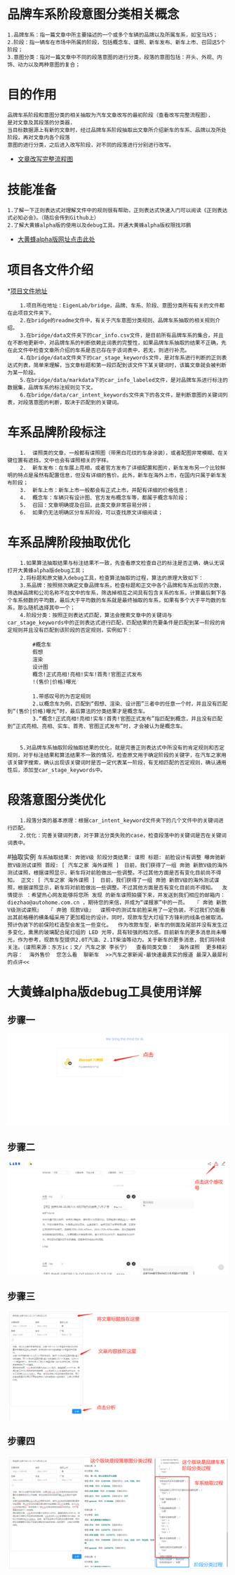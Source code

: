 # 品牌车系阶段意图分类相关概念
    1.品牌车系：指一篇文章中所主要描述的一个或多个车辆的品牌以及所属车系，如宝马X5；
    2.阶段：指一辆车在市场中所属的阶段，包括概念车、谍照、新车发布、新车上市、召回这5个阶段；
    3.意图分类：指对一篇文章中不同的段落意图的进行分类，段落的意图包括：开头、外观、内饰、动力以及两种意图的复合；
    
# 目的作用

    
    品牌车系阶段和意图分类的相关抽取为汽车文章改写的最初阶段（查看改写完整流程图），    是对文章及其段落的分类器，
    当目标数据源上有新的文章时，经过品牌车系阶段抽取出文章所介绍新车的车系、品牌以及所处阶段，再对文章内各个段落
    意图的进行分类，之后进入改写阶段，对不同的段落进行分别进行改写。
    
* [文章改写完整流程图](https://github.com/EigenLab/saber/blob/master/data/slot_based_rewrite_app_design.md)

# 技能准备
    1.了解一下正则表达式对理解文件中的规则很有帮助，正则表达式快速入门可以阅读《正则表达式必知必会》。（随后会传到Github上）
    2.了解大黄蜂alpha版的使用以及debug工具。开通大黄蜂alpha版权限找邓鹏
* [大黄蜂alpha版网址点击此处](https://alpha-labs.aidigger.com/#/)

# 项目各文件介绍

*[项目文件地址](https://github.com/EigenLab/bridge)

```
    1.项目所在地址：EigenLab/bridge，品牌、车系、阶段、意图分类所有有关的文件都在此项目文件夹下。
    2.在bridge的readme文件中，有关于汽车意图分类规则、品牌车系抽取的相关规则介绍。
    3.在bridge/data文件夹下的car_info.csv文件，是目前所有品牌车系的集合，并且在不断地更新中，对品牌车系的判断依赖此词表的完整性，如果品牌车系抽取的结果不正确，先在此文件中检查文章所介绍的车系是否已存在于该词表中，若无，则进行补充。
    4.在bridge/data文件夹下的car_stage_keywords文件，是对车系进行判断的正则表达式列表，简单来理解，当文章标题和第一段匹配到该文件下某关键词时，该篇文章就会被判断为某一阶段。
    5.在bridge/data/markdata下的car_info_labeled文件，是对品牌车系进行标注的数据集，品牌车系的标注规则见下文。
    6.在bridge/data/car_intent_keywords文件夹下的各文件，是判断意图的关键词列表，对段落意图的判断，取决于匹配到的关键词。
```
# 车系品牌阶段标注

```
    1.	谍照类的文章，一般都有谍照图（带黑白花纹的车身涂装），或者配图非常模糊、在关键位置有遮挡，文中也会有谍照相关的字样。
    2.	新车发布：在车展上亮相，或者官方发布了详细配置和图片，新车发布另一个比较鲜明的特点是虽然有配置信息，但没有详细的售价。此外，新车在海外上市，在国内只属于新车发布阶段；
    3.	新车上市：新车上市一般都会有正式上市，并配有详细的价格信息；
    4.	概念车：车辆只有设计图、官方发布概念车等，都属于概念车阶段；
    5.	召回：文章明确提及召回，此类文章非常容易分辨；
    6.	如果仍无法明确区分车系阶段，可以查找原文详细阅读；
```

# 车系品牌阶段抽取优化

```
    1.如果算法抽取结果与标注结果不一致，先查看原文检查自己的标注是否正确，确认无误打开大黄蜂alpha版debug工具；
    2.将标题和原文输入debug工具，检查算法抽取的过程，算法的原理大致如下：
    3.系品牌：按照频次确定文章品牌车系，检查标题和正文中各个品牌和车系出现的次数，筛选掉品牌和公司名称不在文中的车系，筛选掉相互之间具有包含关系的车系，计算最后剩下各个车系频数的平均数，最后大于平均数的车系就是最终抽取的车系，如果有多个大于平均数的车系，那么随机选择其中一个；
    4.阶段分类：按照正则表达式匹配，算法会搜索文章中的关键词与car_stage_keywords中的正则表达式进行匹配，匹配结果的充要条件是匹配到某一阶段的肯定规则并且没有匹配到该阶段的否定规则，实例如下：
   
        #概念车
        假想
        渲染
        设计图
        概念!正式亮相!亮相!实车!首秀!官图正式发布
        !(售价|价格)曝光
        
        1.带感叹号的为否定规则
        2.以概念车为例，匹配到“假想、渲染、设计图”三者中的任意一个时，并且没有匹配到“(售价|价格)曝光”时，最后算法的分类结果才是概念车。
        3.“概念!正式亮相!亮相!实车!首秀!官图正式发布”指匹配到概念，并且没有匹配到“正式亮相、亮相、实车、首秀、官图正式发布”时，才会被认为是概念车。
    
        
    5.对品牌车系抽取阶段抽取结果的优化，就是完善正则表达式中所没有的肯定规则和否定规则，对于标注结果和算法结果不一致的情况，检查原文用于确定阶段的关键字，在汽车之家用该关键字搜索，确认出现该关键词时是否一定代表某一阶段，有无相匹配的否定规则，确认通用性后，添加至car_stage_keywords中。
```
# 段落意图分类优化
    
        1.段落分类的基本原理：根据car_intent_keyword文件夹下的几个文件中的关键词进行匹配。
        2.优化：完善关键词列表，对于算法分类失败的case，检查段落中的关键词是否在关键词词表中。
    
#抽取实例
    ```
        车系抽取结果:
        奔驰V级
        阶段分类结果:
        谍照
        标题:
        前脸设计有调整 曝奔驰新款V级测试谍照
        首段:
        [ 汽车之家 海外谍照 ]　日前，我们获得了一组 奔驰 新款V级的海外测试谍照，根据谍照显示，新车将对前脸做出一些调整。不过其他方面是否有变化目前尚不得知。
        正文:
        [ 汽车之家 海外谍照 ]　日前，我们获得了一组 奔驰 新款V级的海外测试谍照，根据谍照显示，新车将对前脸做出一些调整。不过其他方面是否有变化目前尚不得知。 
        友情提示 ：希望热心网友能够将您所 发现 的新车谍照拍摄下来，并发送到我们相应的邮箱内： diezhao@autohome.com.cn ，期待您的来信，并成为“谍报家”中的一员。 
        『 奔驰 新款V级测试谍照』 
        『 奔驰 现款V级』 
        谍照中的测试车前脸采用了一定伪装，不过我们仍能看出其前格栅的横条幅采用了更加粗壮的设计。同时，现款车型大灯组下方锋利的线条也被取消。预计伪装下的前保险杠造型会发生一些变化。 
        作为改款车型，新车的侧面及尾部并没有发生过多变化，熏黑的玻璃配合尾灯组的 LED 光带，具有较强的档次感。目前新车的更多消息尚未曝光，作为参考，现款车型提供2.0T汽油、2.1T柴油等动力。关于新车的更多消息，我们将持续关注。（谍照来源：东方ic；文/ 汽车之家 李长宁） 
        查看同类文章： 
        海外谍照 
        更多精彩内容： 
        海外售价 
        您怎么看 
        聊新车 
        >>汽车之家新闻-最快速最真实的报道 最深入最犀利的点评<<
        ```
# 大黄蜂alpha版debug工具使用详解
## 步骤一

![](https://raw.githubusercontent.com/xiaopangxiewa/first/master/step1.png)

## 步骤二

![](https://raw.githubusercontent.com/xiaopangxiewa/first/master/step2.png)

## 步骤三

![](https://raw.githubusercontent.com/xiaopangxiewa/first/master/step3.png)

## 步骤四
![](https://raw.githubusercontent.com/xiaopangxiewa/first/master/step4.png)
